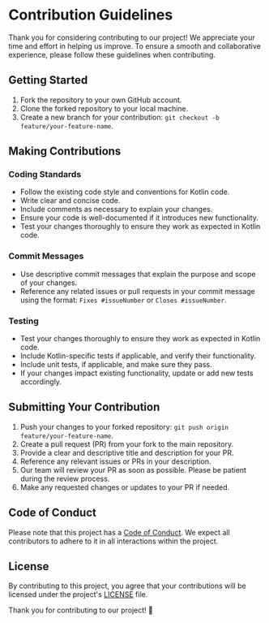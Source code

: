 # Contribution Guidelines

Thank you for considering contributing to our project! We appreciate your time and effort in helping us improve. To ensure a smooth and collaborative experience, please follow these guidelines when contributing.

## Getting Started

1. Fork the repository to your own GitHub account.
2. Clone the forked repository to your local machine.
3. Create a new branch for your contribution: `git checkout -b feature/your-feature-name`.

## Making Contributions

### Coding Standards

- Follow the existing code style and conventions for Kotlin code.
- Write clear and concise code.
- Include comments as necessary to explain your changes.
- Ensure your code is well-documented if it introduces new functionality.
- Test your changes thoroughly to ensure they work as expected in Kotlin code.

### Commit Messages

- Use descriptive commit messages that explain the purpose and scope of your changes.
- Reference any related issues or pull requests in your commit message using the format: `Fixes #issueNumber` or `Closes #issueNumber`.

### Testing

- Test your changes thoroughly to ensure they work as expected in Kotlin code.
- Include Kotlin-specific tests if applicable, and verify their functionality.
- Include unit tests, if applicable, and make sure they pass.
- If your changes impact existing functionality, update or add new tests accordingly.

## Submitting Your Contribution

1. Push your changes to your forked repository: `git push origin feature/your-feature-name`.
2. Create a pull request (PR) from your fork to the main repository.
3. Provide a clear and descriptive title and description for your PR.
4. Reference any relevant issues or PRs in your description.
5. Our team will review your PR as soon as possible. Please be patient during the review process.
6. Make any requested changes or updates to your PR if needed.

## Code of Conduct

Please note that this project has a [Code of Conduct](CODE_OF_CONDUCT.md). We expect all contributors to adhere to it in all interactions within the project.

## License

By contributing to this project, you agree that your contributions will be licensed under the project's [LICENSE](LICENSE) file.

Thank you for contributing to our project! 🚀